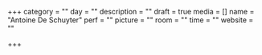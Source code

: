 +++
category = ""
day = ""
description = ""
draft = true
media = []
name = "Antoine De Schuyter"
perf = ""
picture = ""
room = ""
time = ""
website = ""

+++
